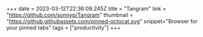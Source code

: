 +++
date = 2023-03-12T22:36:08.245Z
title = "Tangram"
link = "https://github.com/sonnyp/Tangram"
thumbnail = "https://github.githubassets.com/pinned-octocat.svg"
snippet="Browser for your pinned tabs"
tags = ["productivity"]
+++
